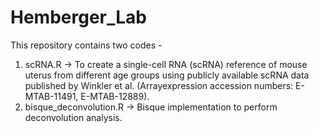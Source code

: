 # Hemberger_Lab

This repository contains two codes -
1. scRNA.R -> To create a single-cell RNA (scRNA) reference of mouse uterus from different age groups using publicly available scRNA data published by Winkler et al. (Arrayexpression accession numbers: E-MTAB-11491, E-MTAB-12889).
2.  bisque_deconvolution.R -> Bisque implementation to perform deconvolution analysis.
